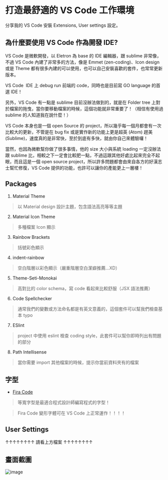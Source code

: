 # 打造最舒適的 VS Code 工作環境

分享我的 VS Code 安裝 Extensions, User settings 設定。

## 為什麼要使用 VS Code 作為開發 IDE?

VS Code 是微軟開發，以 Eletron 為 base 的 IDE 編輯器，跟 sublime 非常像，不過 VS Code 內建了非常多的方法，像是 Emmet (zen-coding)、Icon design 或是 Theme 都有很多內建的可以使用，也可以自己安裝喜歡的套件，也常常更新版本。

VS Code  IDE 上 debug run 前端的 code，同時也是目前寫 GO language 的首選 IDE！

另外，VS Code 有一點是 sublime 目前沒辦法做到的，就是在 Folder tree 上對於檔案的拖曳，當你要移動檔案的時候，這個功能就非常重要了！（相信有使用過  sublime 的人知道我在說什麼！）

VS Code 本身也是一個 open Source 的 project，所以幾乎每一個月都會有一次比較大的更新，不管是在 bug fix 或是實作新的功能上更是超英 (Atom) 趕美 (Sublime)，速度真的是非常快，至於到底有多快，就由你自己來體驗囉！

當然，也因為微軟幫你做了很多事情，他的 size 大小與系統 loading 一定沒辦法跟 sublime 比，相較之下一定會比較肥一點，不過這跟其他好處比起來完全不起眼，而且這是一個 open source project，所以許多問題都會由來自各方的好漢志士幫忙修復，VS Code 提供的功能，也許可以讓你的產能更上一層樓！

## Packages

1. Material Theme

 > 以 Material design 設計主題，包含語法高亮等等主題
   
2. Material Icon Theme
    
 > 多種檔案 Icon 顯示
   
3. Rainbow Brackets

 > 括號彩色顯示

4. indent-rainbow

 > 空白階層以彩色顯示（嚴重階層空白潔癖推薦...XD）
   
5. Theme-Seti-Monokai

 > 高對比的 color schema，寫 code 看起來比較舒服（JSX 語法推薦）

6. Code Spellchecker

 > 通常我們的變數或方法命名都是有英文意義的，這個套件可以幫我們檢查基本 typo
  
7. ESlint

 > project 中使用 eslint 檢查 coding style，此套件可以幫你即時列出有問題的部分

8. Path Intellisense

 > 當你需要 import 其他檔案的時候，提示你當前資料夾有的檔案
 
## 字型

* [Fira Code](https://github.com/tonsky/FiraCode)

> 等寬字型是最適合程式設計師編寫程式的字型！

> Fira Code 變形字體可在 VS Code 上正常運作！！！！

## User Settings

↑↑↑↑↑↑↑↑ 請看上方檔案 ↑↑↑↑↑↑↑↑

## 畫面截圖

 ![image](https://cdn.rawgit.com/mvpdw06/vscode-settings/d9aceb5f/%E8%9E%A2%E5%B9%95%E5%BF%AB%E7%85%A7%202017-04-29%20%E4%B8%8B%E5%8D%8811.13.03.png)
